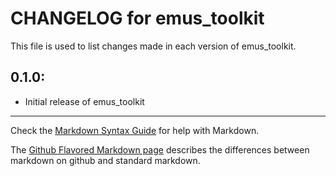 # CHANGELOG for emus_toolkit

This file is used to list changes made in each version of emus_toolkit.

## 0.1.0:

* Initial release of emus_toolkit

- - -
Check the [Markdown Syntax Guide](http://daringfireball.net/projects/markdown/syntax) for help with Markdown.

The [Github Flavored Markdown page](http://github.github.com/github-flavored-markdown/) describes the differences between markdown on github and standard markdown.
